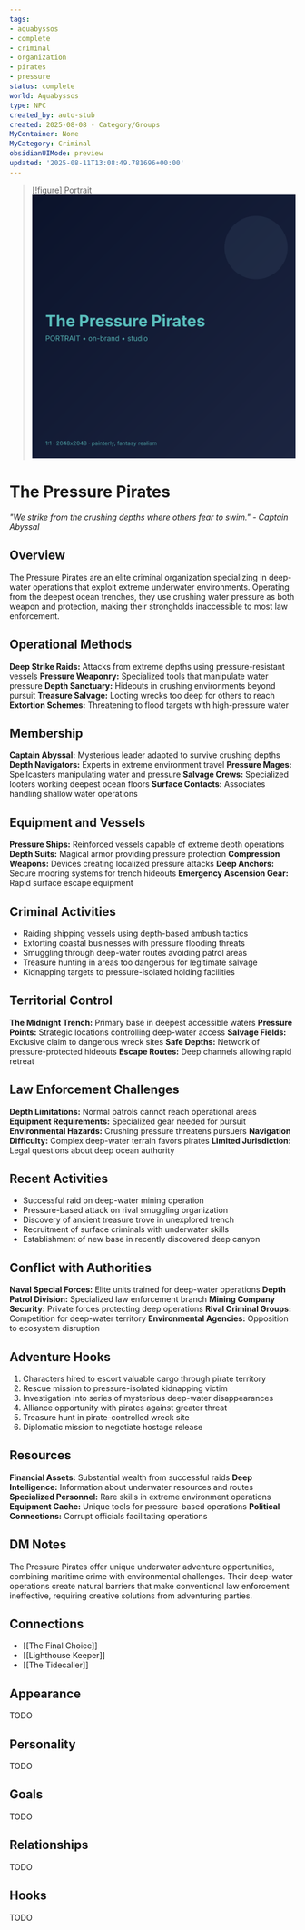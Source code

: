 ```yaml
---
tags:
- aquabyssos
- complete
- criminal
- organization
- pirates
- pressure
status: complete
world: Aquabyssos
type: NPC
created_by: auto-stub
created: 2025-08-08 - Category/Groups
MyContainer: None
MyCategory: Criminal
obsidianUIMode: preview
updated: '2025-08-11T13:08:49.781696+00:00'
---
```


> [!figure] Portrait
![](04_Resources/Assets/Generated/Portraits/portrait-npc-the-pressure-pirates-the-pressure-pirates.svg)





# The Pressure Pirates

*"We strike from the crushing depths where others fear to swim." - Captain Abyssal*

## Overview
The Pressure Pirates are an elite criminal organization specializing in deep-water operations that exploit extreme underwater environments. Operating from the deepest ocean trenches, they use crushing water pressure as both weapon and protection, making their strongholds inaccessible to most law enforcement.

## Operational Methods
**Deep Strike Raids:** Attacks from extreme depths using pressure-resistant vessels
**Pressure Weaponry:** Specialized tools that manipulate water pressure
**Depth Sanctuary:** Hideouts in crushing environments beyond pursuit
**Treasure Salvage:** Looting wrecks too deep for others to reach
**Extortion Schemes:** Threatening to flood targets with high-pressure water

## Membership
**Captain Abyssal:** Mysterious leader adapted to survive crushing depths
**Depth Navigators:** Experts in extreme environment travel
**Pressure Mages:** Spellcasters manipulating water and pressure
**Salvage Crews:** Specialized looters working deepest ocean floors
**Surface Contacts:** Associates handling shallow water operations

## Equipment and Vessels
**Pressure Ships:** Reinforced vessels capable of extreme depth operations
**Depth Suits:** Magical armor providing pressure protection
**Compression Weapons:** Devices creating localized pressure attacks
**Deep Anchors:** Secure mooring systems for trench hideouts
**Emergency Ascension Gear:** Rapid surface escape equipment

## Criminal Activities
- Raiding shipping vessels using depth-based ambush tactics
- Extorting coastal businesses with pressure flooding threats
- Smuggling through deep-water routes avoiding patrol areas
- Treasure hunting in areas too dangerous for legitimate salvage
- Kidnapping targets to pressure-isolated holding facilities

## Territorial Control
**The Midnight Trench:** Primary base in deepest accessible waters
**Pressure Points:** Strategic locations controlling deep-water access
**Salvage Fields:** Exclusive claim to dangerous wreck sites
**Safe Depths:** Network of pressure-protected hideouts
**Escape Routes:** Deep channels allowing rapid retreat

## Law Enforcement Challenges
**Depth Limitations:** Normal patrols cannot reach operational areas
**Equipment Requirements:** Specialized gear needed for pursuit
**Environmental Hazards:** Crushing pressure threatens pursuers
**Navigation Difficulty:** Complex deep-water terrain favors pirates
**Limited Jurisdiction:** Legal questions about deep ocean authority

## Recent Activities
- Successful raid on deep-water mining operation
- Pressure-based attack on rival smuggling organization
- Discovery of ancient treasure trove in unexplored trench
- Recruitment of surface criminals with underwater skills
- Establishment of new base in recently discovered deep canyon

## Conflict with Authorities
**Naval Special Forces:** Elite units trained for deep-water operations
**Depth Patrol Division:** Specialized law enforcement branch
**Mining Company Security:** Private forces protecting deep operations
**Rival Criminal Groups:** Competition for deep-water territory
**Environmental Agencies:** Opposition to ecosystem disruption

 ## Adventure Hooks
1. Characters hired to escort valuable cargo through pirate territory
2. Rescue mission to pressure-isolated kidnapping victim
3. Investigation into series of mysterious deep-water disappearances
4. Alliance opportunity with pirates against greater threat
5. Treasure hunt in pirate-controlled wreck site
6. Diplomatic mission to negotiate hostage release

## Resources
**Financial Assets:** Substantial wealth from successful raids
**Deep Intelligence:** Information about underwater resources and routes
**Specialized Personnel:** Rare skills in extreme environment operations
**Equipment Cache:** Unique tools for pressure-based operations
**Political Connections:** Corrupt officials facilitating operations

## DM Notes
The Pressure Pirates offer unique underwater adventure opportunities, combining maritime crime with environmental challenges. Their deep-water operations create natural barriers that make conventional law enforcement ineffective, requiring creative solutions from adventuring parties.


## Connections

- [[The Final Choice]]
- [[Lighthouse Keeper]]
- [[The Tidecaller]]


## Appearance


TODO


## Personality


TODO


## Goals


TODO


## Relationships


TODO


## Hooks


TODO
